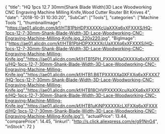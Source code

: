 {
	"title": "HQ 1pcs 12.7 30mm(Shank Blade Width)3D Lace Woodworking CNC Engraving Machine Milling Knife,Wood Cutter Router Bit Knives 4",
	"date": "2018-10-31 10:30:20",
	"SubCat": ["Tools"],
	"categories": ["Machine Tools "],
	"thumbnailImage": "https://ae01.alicdn.com/kf/HTB1PbHDPXXXXXcUaXXXq6xXFXXXS/HQ-1pcs-12-7-30mm-Shank-Blade-Width-3D-Lace-Woodworking-CNC-Engraving-Machine-Milling-Knife.jpg_220x220.jpg",
	"BigImage": ["https://ae01.alicdn.com/kf/HTB1PbHDPXXXXXcUaXXXq6xXFXXXS/HQ-1pcs-12-7-30mm-Shank-Blade-Width-3D-Lace-Woodworking-CNC-Engraving-Machine-Milling-Knife.jpg","https://ae01.alicdn.com/kf/HTB15PH_PXXXXXaOXXXXq6xXFXXXu/HQ-1pcs-12-7-30mm-Shank-Blade-Width-3D-Lace-Woodworking-CNC-Engraving-Machine-Milling-Knife.jpg","https://ae01.alicdn.com/kf/HTB1.B6TPXXXXXa0XFXXq6xXFXXX7/HQ-1pcs-12-7-30mm-Shank-Blade-Width-3D-Lace-Woodworking-CNC-Engraving-Machine-Milling-Knife.jpg","https://ae01.alicdn.com/kf/HTB18CHVPXXXXXcuXpXXq6xXFXXXe/HQ-1pcs-12-7-30mm-Shank-Blade-Width-3D-Lace-Woodworking-CNC-Engraving-Machine-Milling-Knife.jpg","https://ae01.alicdn.com/kf/HTB1uKjNPXXXXXcLXFXXq6xXFXXXd/HQ-1pcs-12-7-30mm-Shank-Blade-Width-3D-Lace-Woodworking-CNC-Engraving-Machine-Milling-Knife.jpg"],
	"actualPrice": 13.44,
	"comparePrice": 14.45,
	"linkurl": "http://s.click.aliexpress.com/e/g91NnG4",
	"inStock": 72
}
